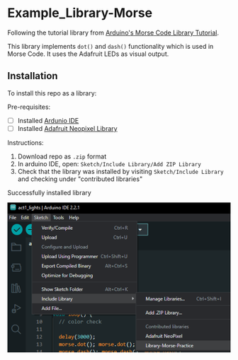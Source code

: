 # Example_Library-Morse

Following the tutorial library from [Arduino's Morse Code Library Tutorial](https://docs.arduino.cc/learn/contributions/arduino-creating-library-guide).

This library implements `dot()` and `dash()` functionality which is used in Morse Code. It uses the Adafruit LEDs as visual output.

## Installation

To install this repo as a library:

Pre-requisites:
- [ ] Installed [Ardunio IDE](https://www.arduino.cc/en/software)
- [ ] Installed [Adafruit Neopixel Library](https://github.com/adafruit/Adafruit_NeoPixel)

Instructions:

1. Download repo as `.zip` format
1. In arduino IDE, open: `Sketch/Include Library/Add ZIP Library`
1. Check that the library was installed by visiting `Sketch/Include Library` and checking under "contributed libraries"

Successfully installed library

![Successfully installed library image](./assets/SC-1-Include_Library.png)
